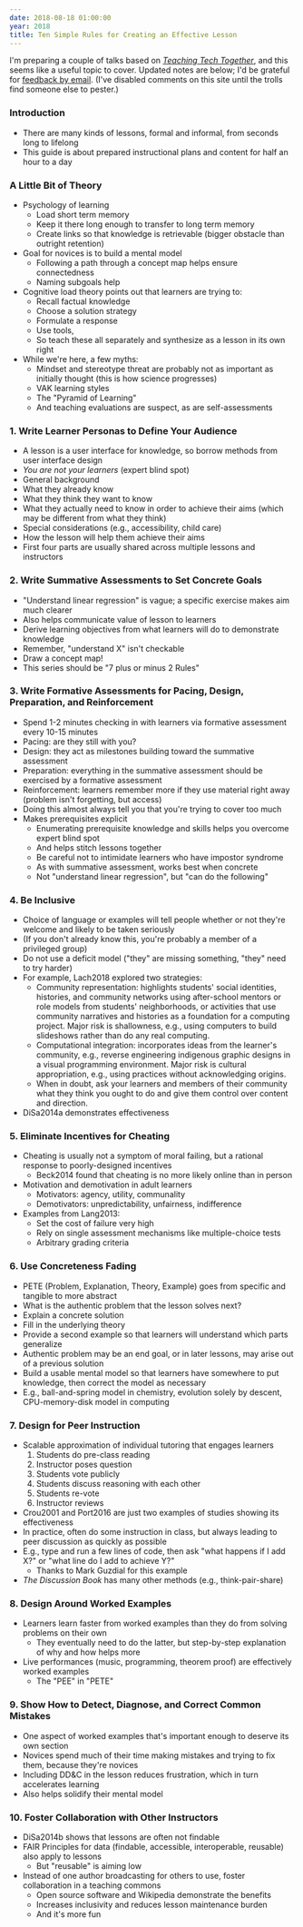 ```yaml
---
date: 2018-08-18 01:00:00
year: 2018
title: Ten Simple Rules for Creating an Effective Lesson
---
```


I'm preparing a couple of talks based on *[Teaching Tech Together](http://teachtogether.tech)*,
and this seems like a useful topic to cover.
Updated notes are below;
I'd be grateful for [feedback by email](mailto:gvwilson@third-bit.com).
(I've disabled comments on this site until the trolls find someone else to pester.)

### Introduction

-   There are many kinds of lessons, formal and informal, from seconds long to lifelong
-   This guide is about prepared instructional plans and content for half an hour to a day

### A Little Bit of Theory

-   Psychology of learning
    -   Load short term memory
    -   Keep it there long enough to transfer to long term memory
    -   Create links so that knowledge is retrievable (bigger obstacle than outright retention)
-   Goal for novices is to build a mental model
    -   Following a path through a concept map helps ensure connectedness
    -   Naming subgoals help
-   Cognitive load theory points out that learners are trying to:
    -   Recall factual knowledge
    -   Choose a solution strategy
    -   Formulate a response
    -   Use tools,
    -   So teach these all separately and synthesize as a lesson in its own right
-   While we're here, a few myths:
    -   Mindset and stereotype threat are probably not as important as initially thought (this is how science progresses)
    -   VAK learning styles
    -   The "Pyramid of Learning"
    -   And teaching evaluations are suspect, as are self-assessments

### 1. Write Learner Personas to Define Your Audience

-   A lesson is a user interface for knowledge, so borrow methods from user interface design
-   *You are not your learners* (expert blind spot)
-   General background
-   What they already know
-   What they think they want to know
-   What they actually need to know in order to achieve their aims (which may be different from what they think)
-   Special considerations (e.g., accessibility, child care)
-   How the lesson will help them achieve their aims
-   First four parts are usually shared across multiple lessons and instructors

### 2. Write Summative Assessments to Set Concrete Goals

-   "Understand linear regression" is vague; a specific exercise makes aim much clearer
-   Also helps communicate value of lesson to learners
-   Derive learning objectives from what learners will do to demonstrate knowledge
-   Remember, "understand X" isn't checkable
-   Draw a concept map!
-   This series should be "7 plus or minus 2 Rules"

### 3. Write Formative Assessments for Pacing, Design, Preparation, and Reinforcement

-   Spend 1-2 minutes checking in with learners via formative assessment every 10-15 minutes
-   Pacing: are they still with you?
-   Design: they act as milestones building toward the summative assessment
-   Preparation: everything in the summative assessment should be exercised by a formative assessment
-   Reinforcement: learners remember more if they use material right away (problem isn't forgetting, but access)
-   Doing this almost always tell you that you're trying to cover too much
-   Makes prerequisites explicit
    -   Enumerating prerequisite knowledge and skills helps you overcome expert blind spot
    -   And helps stitch lessons together
    -   Be careful not to intimidate learners who have impostor syndrome
    -   As with summative assessment, works best when concrete
    -   Not "understand linear regression", but "can do the following"

### 4. Be Inclusive

-   Choice of language or examples will tell people whether or not they're welcome and likely to be taken seriously
-   (If you don't already know this, you're probably a member of a privileged group)
-   Do not use a deficit model ("they" are missing something, "they" need to try harder)
-   For example, Lach2018 explored two strategies:
    -   Community representation: highlights students' social identities,
        histories, and community networks using after-school mentors or role
        models from students' neighborhoods, or activities that use
        community narratives and histories as a foundation for a computing
        project.  Major risk is shallowness, e.g., using computers to build
        slideshows rather than do any real computing.
    -   Computational integration: incorporates ideas from the learner's
        community, e.g., reverse engineering indigenous graphic designs in a
        visual programming environment.  Major risk is cultural appropriation,
        e.g., using practices without acknowledging origins.
    -   When in doubt, ask your learners and members of their community what
        they think you ought to do and give them control over content and
        direction.
-   DiSa2014a demonstrates effectiveness

### 5. Eliminate Incentives for Cheating

-   Cheating is usually not a symptom of moral failing, but a rational response to poorly-designed incentives
    -   Beck2014 found that cheating is no more likely online than in person
-   Motivation and demotivation in adult learners
    -   Motivators: agency, utility, communality
    -   Demotivators: unpredictability, unfairness, indifference
-   Examples from Lang2013:
    -   Set the cost of failure very high
    -   Rely on single assessment mechanisms like multiple-choice tests
    -   Arbitrary grading criteria

### 6. Use Concreteness Fading

-   PETE (Problem, Explanation, Theory, Example) goes from specific and tangible to more abstract
-   What is the authentic problem that the lesson solves next?
-   Explain a concrete solution
-   Fill in the underlying theory
-   Provide a second example so that learners will understand which parts generalize
-   Authentic problem may be an end goal, or in later lessons, may arise out of a previous solution
-   Build a usable mental model so that learners have somewhere to put knowledge, then correct the model as necessary
-   E.g., ball-and-spring model in chemistry, evolution solely by descent, CPU-memory-disk model in computing

### 7. Design for Peer Instruction

-   Scalable approximation of individual tutoring that engages learners
    1.  Students do pre-class reading
    2.  Instructor poses question
    3.  Students vote publicly
    4.  Students discuss reasoning with each other
    5.  Students re-vote
    6.  Instructor reviews
-   Crou2001 and Port2016 are just two examples of studies showing its effectiveness
-   In practice, often do some instruction in class, but always leading to peer discussion as quickly as possible
-   E.g., type and run a few lines of code, then ask "what happens if I add X?" or "what line do I add to achieve Y?"
    -   Thanks to Mark Guzdial for this example
-   *The Discussion Book* has many other methods (e.g., think-pair-share)

### 8. Design Around Worked Examples

-   Learners learn faster from worked examples than they do from solving problems on their own
    -   They eventually need to do the latter, but step-by-step explanation of why and how helps more
-   Live performances (music, programming, theorem proof) are effectively worked examples
    -   The "PEE" in "PETE"

### 9. Show How to Detect, Diagnose, and Correct Common Mistakes

-   One aspect of worked examples that's important enough to deserve its own section
-   Novices spend much of their time making mistakes and trying to fix them, because they're novices
-   Including DD&C in the lesson reduces frustration, which in turn accelerates learning
-   Also helps solidify their mental model

### 10. Foster Collaboration with Other Instructors

-   DiSa2014b shows that lessons are often not findable
-   FAIR Principles for data (findable, accessible, interoperable, reusable) also apply to lessons
    -   But "reusable" is aiming low
-   Instead of one author broadcasting for others to use, foster collaboration in a teaching commons
    -   Open source software and Wikipedia demonstrate the benefits
    -   Increases inclusivity and reduces lesson maintenance burden
    -   And it's more fun
